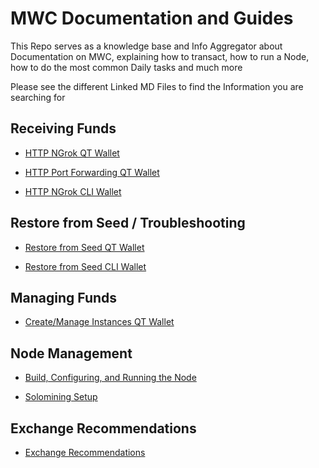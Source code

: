 # MWC Documentation and Guides
This Repo serves as a knowledge base and Info Aggregator about Documentation on MWC, explaining how to transact, how to run a Node, how to do the most common Daily tasks and much more

Please see the different Linked MD Files to find the Information you are searching for


## Receiving Funds

- [HTTP NGrok QT Wallet](receive_http_ngrok_qt-wallet.md)

- [HTTP Port Forwarding QT Wallet](receive_http_port_forwarding_qt-wallet.md)

- [HTTP NGrok CLI Wallet](receive_http_ngrok_cli-wallet.md)

## Restore from Seed / Troubleshooting

- [Restore from Seed QT Wallet](restore_from_seed_qt-wallet.md)

- [Restore from Seed CLI Wallet](restore_from_seed_cli-wallet.md)

## Managing Funds

- [Create/Manage Instances QT Wallet](create_Instance_qt-wallet.md)

## Node Management

- [Build, Configuring, and Running the Node](https://github.com/mwcproject/mwc-node/blob/master/doc/build.md)

- [Solomining Setup](https://github.com/mwcproject/mwc-node/blob/master/doc/mwc_mining_guide.md)

## Exchange Recommendations

- [Exchange Recommendations](https://github.com/mwcproject/mwc-node/blob/master/doc/exchange_recommendations.md)


